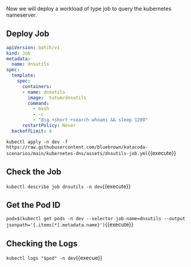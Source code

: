 Now we will deploy a workload of type job to query the kubernetes nameserver.

## Deploy Job

```yaml
apiVersion: batch/v1
kind: Job
metadata:
  name: dnsutils
spec:
  template:
    spec:
      containers:
      - name: dnsutils
        image:  tutum/dnsutils
        command: 
          - bash
          - -c
          - "dig +short +search whoami && sleep 1200"
      restartPolicy: Never
  backoffLimit: 4
```

`kubectl apply -n dev -f  https://raw.githubusercontent.com/bluebrown/katacoda-scenarios/main/kubernetes-dns/assets/dnsutils-job.yml`{{execute}}

## Check the Job

`kubectl describe job dnsutils -n dev`{{execute}}

## Get the Pod ID

`pod=$(kubectl get pods -n dev --selector job-name=dnsutils --output jsonpath='{.items[*].metadata.name}')`{{execute}}

## Checking the Logs

`kubectl logs "$pod" -n dev`{{execue}}